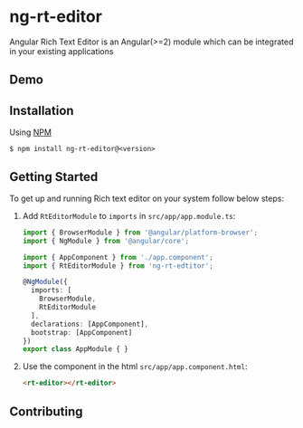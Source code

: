 # ng-rt-editor

Angular Rich Text Editor is an Angular(>=2) module which can be integrated in your existing applications

## Demo
## Installation

Using [NPM](https://www.npmjs.com/)
```
$ npm install ng-rt-editor@<version>
```

## Getting Started

To get up and running Rich text editor on your system follow below steps:

1. Add `RtEditorModule` to `imports` in
`src/app/app.module.ts`:

    ```typescript
    import { BrowserModule } from '@angular/platform-browser';
    import { NgModule } from '@angular/core';
    
    import { AppComponent } from './app.component';
    import { RtEditorModule } from 'ng-rt-edtitor';
    
    @NgModule({
      imports: [
        BrowserModule,
        RtEditorModule
      ],
      declarations: [AppComponent],
      bootstrap: [AppComponent]
    })
    export class AppModule { }
    ```

2. Use the component in the html
`src/app/app.component.html`:

    ```html
    <rt-editor></rt-editor>
    ```

## Contributing